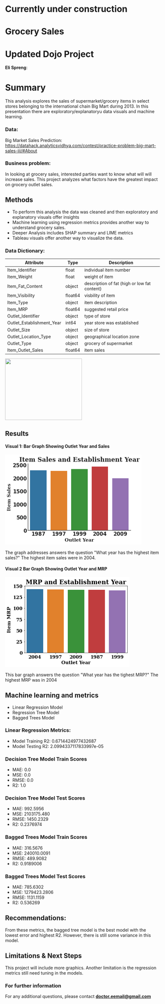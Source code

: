 # Currently under construction
# Grocery Sales
 # Updated Dojo Project 
 **Eli Spreng**: 
 # Summary
This analysis explores the  sales of supermarket/grocery items in select stores belonging to the international chain Big Mart during 2013.
In this presentation there are exploratory/explanatoryu data visuals and machine learning. 

### Data:
Big Market Sales Prediction: https://datahack.analyticsvidhya.com/contest/practice-problem-big-mart-sales-iii/#About

### Business problem:

In looking at grocery sales, interested parties want to know what will will increase sales. This project analyzes what factors have the greatest impact on 
grocery outlet sales.

## Methods
- To perform this analysis the data was cleaned and then exploratory and explanatory visuals offer insights
- Machine learning using regression metrics provides another way to understand grocery sales. 
- Deeper Analysis includes SHAP summary and LIME metrics
- Tableau visuals offer another way to visualize the data. 



### **Data Dictionary:**

**Attribute** | **Type** | **Description**  
--- | --- | ---
Item_Identifier | float | individual item number
Item_Weight | float|  weight of item
Item_Fat_Content | object| description of fat (high or low fat content}             
Item_Visibility | float64 | visbility of item
Item_Type |object| item description
Item_MRP  |float64| suggested retail price
Outlet_Identifier |object| type of store
Outlet_Establishment_Year |int64| year store was established
Outlet_Size | object | size of store
Outlet_Location_Type |object| geographical location zone
Outlet_Type  |object| grocery of supermarket
Item_Outlet_Sales |float64| item sales

<img src="https://learn.g2.com/hubfs/shopper%20marketing.jpg" width="250" height="200">


## Results

#### Visual 1: Bar Graph Showing Outlet Year and Sales
![alt text](https://github.com/Elispreng/Project-1-Food-Sales-and-Store-Cultures/blob/main/Spreng%20Outlet%20Year%20and%20Sales.png)

The graph addresses answers the question "What year has the highest item  sales?" The highest item sales were in 2004.

#### Visual 2 Bar  Graph Showing Outlet Year and MRP

![alt text](https://github.com/Elispreng/Project-1-Food-Sales-and-Store-Cultures/blob/main/Spreng%20Outlet%20Year%20and%20MRP.png)


This bar graph answers the question "What  year has the tighest MRP?" The highest MRP was in 2004

## Machine learning and metrics
- Linear Regression Model
- Regression Tree Model
- Bagged Trees Model

### Linear Regression Metrics:

- Model Training R2: 0.6714424977432687
- Model Testing R2: 2.0994337117833997e-05

### Decision Tree Model Train Scores
 - MAE: 0.0 
 - MSE: 0.0
 - RMSE: 0.0 
 - R2: 1.0

### Decision Tree Model Test Scores
 - MAE: 992.5956 
 - MSE: 2103175.480
 - RMSE: 1450.2329
 - R2: 0.2376974

### Bagged Trees Model Train Scores
 -  MAE: 316.5676
 -  MSE: 240010.0091
 -  RMSE: 489.9082
 -  R2: 0.9189006

### Bagged Trees Model Test Scores
 - MAE: 785.6302
 - MSE: 1279423.2806
 - RMSE: 1131.1159
 - R2: 0.536269

## Recommendations:

From these metrics, the bagged tree model is the best model with the lowest error and highest R2. However, there is still some variance in this model. 

## Limitations & Next Steps

This project will include more graphics. Another limitation is the regression metrics still need tuning in the models. 

### For further information


For any additional questions, please contact **doctor.eemail@gmail.com**

